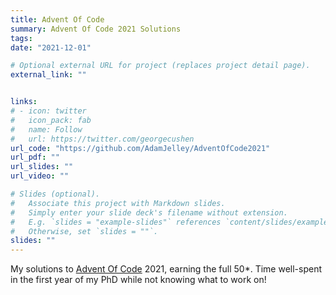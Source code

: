 ```yaml
---
title: Advent Of Code
summary: Advent Of Code 2021 Solutions
tags:
date: "2021-12-01"

# Optional external URL for project (replaces project detail page).
external_link: ""


links:
# - icon: twitter
#   icon_pack: fab
#   name: Follow
#   url: https://twitter.com/georgecushen
url_code: "https://github.com/AdamJelley/AdventOfCode2021"
url_pdf: ""
url_slides: ""
url_video: ""

# Slides (optional).
#   Associate this project with Markdown slides.
#   Simply enter your slide deck's filename without extension.
#   E.g. `slides = "example-slides"` references `content/slides/example-slides.md`.
#   Otherwise, set `slides = ""`.
slides: ""
---
```


My solutions to [Advent Of Code](https://adventofcode.com) 2021, earning the full 50*. Time well-spent in the first year of my PhD while not knowing what to work on!